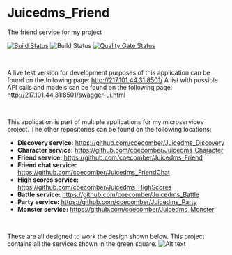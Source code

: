 # Juicedms_Friend
 The friend service for my project


[![Build Status](https://travis-ci.com/coecomber/Juicedms_Friend.svg)](https://travis-ci.com/coecomber/Juicedms_Friend) ![Build Status](https://img.shields.io/docker/cloud/build/coecomber/juicedms_friend) [![Quality Gate Status](https://sonarcloud.io/api/project_badges/measure?project=coecomber_Juicedms_Friend&metric=alert_status)](https://sonarcloud.io/dashboard?id=coecomber_Juicedms_Friend)

&nbsp;

A live test version for development purposes of this application can be found on the following page: http://217.101.44.31:8501/
A list with possible API calls and models can be found on the following page: http://217.101.44.31:8501/swagger-ui.html

&nbsp;

This application is part of multiple applications for my microservices project. The other repositories can be found on the following locations:
* **Discovery service:** https://github.com/coecomber/Juicedms_Discovery
* **Character service:** https://github.com/coecomber/Juicedms_Character
* **Friend service:** https://github.com/coecomber/Juicedms_Friend
* **Friend chat service:** https://github.com/coecomber/Juicedms_FriendChat
* **High scores service:** https://github.com/coecomber/Juicedms_HighScores
* **Battle service:** https://github.com/coecomber/Juicedms_Battle
* **Party service:** https://github.com/coecomber/Juicedms_Party
* **Monster service:** https://github.com/coecomber/Juicedms_Monster

&nbsp;

These are all designed to work the design shown below. This project contains all the services shown in the green square.
![Alt text](https://i.gyazo.com/b9ef1a53df8da2fc537f45af91791046.png "Microservices Design")
